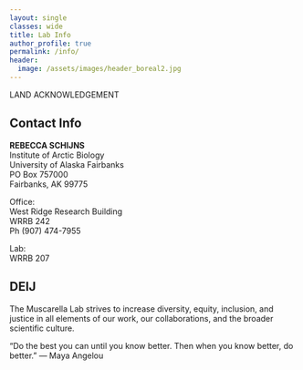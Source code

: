 ```yaml
---
layout: single
classes: wide
title: Lab Info
author_profile: true
permalink: /info/
header:
  image: /assets/images/header_boreal2.jpg
---
```


LAND ACKNOWLEDGEMENT

## Contact Info

**REBECCA SCHIJNS** <br>
Institute of Arctic Biology <br>
University of Alaska Fairbanks <br>
PO Box 757000 <br>
Fairbanks, AK 99775 <br>

Office: <br>
West Ridge Research Building <br>
WRRB 242 <br>
Ph (907) 474-7955 <br>

Lab: <br>
WRRB 207 <br>



## DEIJ
The Muscarella Lab strives to increase diversity, equity, inclusion, and justice in all elements of our work, our collaborations, and the broader scientific culture. 

“Do the best you can until you know better. Then when you know better, do better.” ― Maya Angelou 







